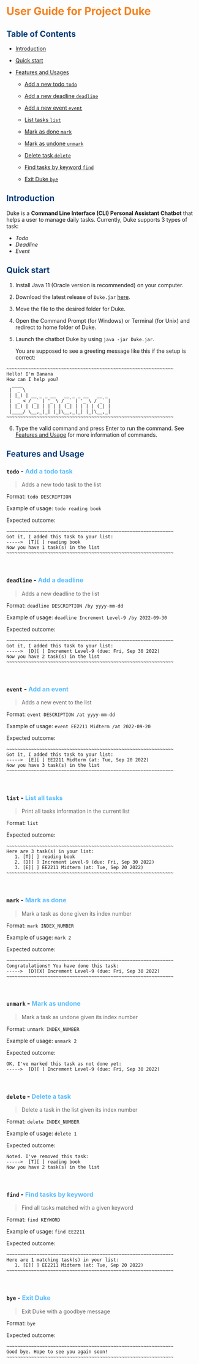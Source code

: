 # <span style="color: #F5821F;">User Guide for Project Duke</span>

## <span style="color: #003A79;">Table of Contents</span>
* [Introduction](https://bdthanh.github.io/ip/#introduction)
* [Quick start](https://bdthanh.github.io/ip/#quick-start)
* [Features and Usages](https://bdthanh.github.io/ip/#features-and-usage)

  - [Add a new todo ```todo```](https://bdthanh.github.io/ip/#todo---add-a-todo-task)
    
  - [Add a new deadline ```deadline```](https://bdthanh.github.io/ip/#deadline---add-a-deadline)

  - [Add a new event ```event```](https://bdthanh.github.io/ip/#event---add-an-event)

  - [List tasks ```list```](https://bdthanh.github.io/ip/#list---list-all-tasks)

  - [Mark as done ```mark```](https://bdthanh.github.io/ip/#mark---mark-as-done)

  - [Mark as undone ```unmark```](https://bdthanh.github.io/ip/#unmark---mark-as-undone)
 
  - [Delete task ```delete```](https://bdthanh.github.io/ip/#delete---delete-a-task)

  - [Find tasks by keyword ```find```](https://bdthanh.github.io/ip/#find---find-tasks-by-keyword)

  - [Exit Duke ```bye```](https://bdthanh.github.io/ip/#bye---exit-duke)


## <span style="color: #003A79;">Introduction</span>
Duke is a **Command Line Interface (CLI) Personal Assistant Chatbot** that helps a user to manage daily tasks.
Currently, Duke supports 3 types of task:

- _Todo_
- _Deadline_ 
- _Event_

## <span style="color: #003A79;">Quick start</span>

1. Install Java 11 (Oracle version is recommended) on your computer.
2. Download the latest release of ```Duke.jar``` [here](https://github.com/bdthanh/ip/releases/tag/A-Release).
3. Move the file to the desired folder for Duke.
4. Open the Command Prompt (for Windows) or Terminal (for Unix) and redirect to home folder of Duke.
5. Launch the chatbot Duke by using ```java -jar Duke.jar```.

   You are supposed to see a greeting message like this if the setup is correct: 
```
~~~~~~~~~~~~~~~~~~~~~~~~~~~~~~~~~~~~~~~~~~~~~~~~~~~~~~~~~~~~~
Hello! I'm Banana
How can I help you?
  ____                                 
 |  _ \                                
 | |_) | __ _ _ __   __ _ _ __   __ _  
 |  _ < / _` | '_ \ / _` | '_ \ / _` | 
 | |_) | (_| | | | | (_| | | | | (_| | 
 |____/ \__,_|_| |_|\__,_|_| |_|\__,_| 
~~~~~~~~~~~~~~~~~~~~~~~~~~~~~~~~~~~~~~~~~~~~~~~~~~~~~~~~~~~~~
```
6. Type the valid command and press Enter to run the command. See [Features and Usage](https://bdthanh.github.io/ip/#features-and-usage) for more information of commands.

## <span style="color: #003A79;">Features and Usage</span>

### ```todo``` - <span style="color: #5bbdff;">Add a todo task</span>
>Adds a new todo task to the list

Format: ```todo DESCRIPTION```

Example of usage: ```todo reading book```

Expected outcome:
```
~~~~~~~~~~~~~~~~~~~~~~~~~~~~~~~~~~~~~~~~~~~~~~~~~~~~~~~~~~~~~
Got it, I added this task to your list:
----->  [T][ ] reading book
Now you have 1 task(s) in the list
~~~~~~~~~~~~~~~~~~~~~~~~~~~~~~~~~~~~~~~~~~~~~~~~~~~~~~~~~~~~~
```

<br>

### ```deadline``` - <span style="color: #5bbdff;">Add a deadline</span>
>Adds a new deadline to the list

Format: ```deadline DESCRIPTION /by yyyy-mm-dd```

Example of usage: ```deadline Increment Level-9 /by 2022-09-30```

Expected outcome:
```
~~~~~~~~~~~~~~~~~~~~~~~~~~~~~~~~~~~~~~~~~~~~~~~~~~~~~~~~~~~~~
Got it, I added this task to your list:
----->  [D][ ] Increment Level-9 (due: Fri, Sep 30 2022)
Now you have 2 task(s) in the list
~~~~~~~~~~~~~~~~~~~~~~~~~~~~~~~~~~~~~~~~~~~~~~~~~~~~~~~~~~~~~
```

<br>

### ```event``` - <span style="color: #5bbdff;">Add an event</span>
>Adds a new event to the list

Format: ```event DESCRIPTION /at yyyy-mm-dd```

Example of usage: ```event EE2211 Midterm /at 2022-09-20```

Expected outcome:
```
~~~~~~~~~~~~~~~~~~~~~~~~~~~~~~~~~~~~~~~~~~~~~~~~~~~~~~~~~~~~~
Got it, I added this task to your list:
----->  [E][ ] EE2211 Midterm (at: Tue, Sep 20 2022)
Now you have 3 task(s) in the list
~~~~~~~~~~~~~~~~~~~~~~~~~~~~~~~~~~~~~~~~~~~~~~~~~~~~~~~~~~~~~
```

<br>

### ```list``` - <spn style="color: #5bbdff;">List all tasks</span>
>Print all tasks information in the current list

Format: ```list```

Expected outcome:
```
~~~~~~~~~~~~~~~~~~~~~~~~~~~~~~~~~~~~~~~~~~~~~~~~~~~~~~~~~~~~~
Here are 3 task(s) in your list:
   1. [T][ ] reading book
   2. [D][ ] Increment Level-9 (due: Fri, Sep 30 2022)
   3. [E][ ] EE2211 Midterm (at: Tue, Sep 20 2022)
~~~~~~~~~~~~~~~~~~~~~~~~~~~~~~~~~~~~~~~~~~~~~~~~~~~~~~~~~~~~~
```

<br>

### ```mark``` - <span style="color: #5bbdff;">Mark as done</span>
>Mark a task as done given its index number

Format: ```mark INDEX_NUMBER```

Example of usage: ```mark 2```

Expected outcome:
```
~~~~~~~~~~~~~~~~~~~~~~~~~~~~~~~~~~~~~~~~~~~~~~~~~~~~~~~~~~~~~
Congratulations! You have done this task:
----->  [D][X] Increment Level-9 (due: Fri, Sep 30 2022)
~~~~~~~~~~~~~~~~~~~~~~~~~~~~~~~~~~~~~~~~~~~~~~~~~~~~~~~~~~~~~
```

<br>

### ```unmark``` - <span style="color: #5bbdff;">Mark as undone</span>
>Mark a task as undone given its index number

Format: ```unmark INDEX_NUMBER```

Example of usage: ```unmark 2```

Expected outcome:
```
OK, I've marked this task as not done yet:
----->  [D][ ] Increment Level-9 (due: Fri, Sep 30 2022)
```

<br>

### ```delete``` - <span style="color: #5bbdff;">Delete a task</span>
>Delete a task in the list given its index number

Format: ```delete INDEX_NUMBER```

Example of usage: ```delete 1```

Expected outcome:
```
Noted. I've removed this task:
----->  [T][ ] reading book
Now you have 2 task(s) in the list
```

<br>

### ```find``` - <span style="color: #5bbdff;">Find tasks by keyword</span>
>Find all tasks matched with a given keyword

Format: ```find KEYWORD```

Example of usage: ```find EE2211```

Expected outcome:
```
~~~~~~~~~~~~~~~~~~~~~~~~~~~~~~~~~~~~~~~~~~~~~~~~~~~~~~~~~~~~~
Here are 1 matching task(s) in your list:
   1. [E][ ] EE2211 Midterm (at: Tue, Sep 20 2022)
~~~~~~~~~~~~~~~~~~~~~~~~~~~~~~~~~~~~~~~~~~~~~~~~~~~~~~~~~~~~~
```

<br>

### ```bye``` - <span style="color: #5bbdff;">Exit Duke</span>
>Exit Duke with a goodbye message

Format: ```bye```

Expected outcome:
```
~~~~~~~~~~~~~~~~~~~~~~~~~~~~~~~~~~~~~~~~~~~~~~~~~~~~~~~~~~~~~
Good bye. Hope to see you again soon!
~~~~~~~~~~~~~~~~~~~~~~~~~~~~~~~~~~~~~~~~~~~~~~~~~~~~~~~~~~~~~
```